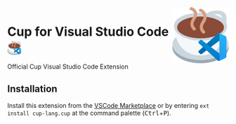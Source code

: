 <img src="https://raw.githubusercontent.com/cup-lang/branding/main/cup-vscode.png" width="128" align="right">

# Cup for Visual Studio Code <img src="https://raw.githubusercontent.com/cup-lang/branding/main/cup-vscode.png" width="32" height="32" align="center">
Official Cup Visual Studio Code Extension

## Installation
Install this extension from the [VSCode Marketplace](https://marketplace.visualstudio.com/items?itemName=cup-lang.cup) or by entering `ext install cup-lang.cup` at the command palette (<kbd>Ctrl</kbd>+<kbd>P</kbd>).
